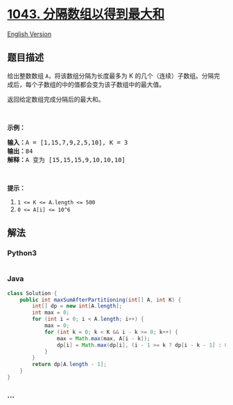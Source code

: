 # [1043. 分隔数组以得到最大和](https://leetcode-cn.com/problems/partition-array-for-maximum-sum)

[English Version](/solution/1000-1099/1043.Partition%20Array%20for%20Maximum%20Sum/README_EN.md)

## 题目描述

<!-- 这里写题目描述 -->
<p>给出整数数组&nbsp;<code>A</code>，将该数组分隔为长度最多为 K 的几个（连续）子数组。分隔完成后，每个子数组的中的值都会变为该子数组中的最大值。</p>

<p>返回给定数组完成分隔后的最大和。</p>

<p>&nbsp;</p>

<p><strong>示例：</strong></p>

<pre><strong>输入：</strong>A = [1,15,7,9,2,5,10], K = 3
<strong>输出：</strong>84
<strong>解释：</strong>A 变为 [15,15,15,9,10,10,10]</pre>

<p>&nbsp;</p>

<p><strong>提示：</strong></p>

<ol>
	<li><code>1 &lt;= K &lt;= A.length&nbsp;&lt;= 500</code></li>
	<li><code>0 &lt;= A[i] &lt;= 10^6</code></li>
</ol>

## 解法

<!-- 这里可写通用的实现逻辑 -->

<!-- tabs:start -->

### **Python3**

<!-- 这里可写当前语言的特殊实现逻辑 -->

```python

```

### **Java**

<!-- 这里可写当前语言的特殊实现逻辑 -->

```java
class Solution {
    public int maxSumAfterPartitioning(int[] A, int K) {
        int[] dp = new int[A.length];
        int max = 0;
        for (int i = 0; i < A.length; i++) {
            max = 0;
            for (int k = 0; k < K && i - k >= 0; k++) {
                max = Math.max(max, A[i - k]);
                dp[i] = Math.max(dp[i], (i - 1 >= k ? dp[i - k - 1] : 0) + max * (k + 1));
            }
        }
        return dp[A.length - 1];
    }
}

```

### **...**

```

```

<!-- tabs:end -->
